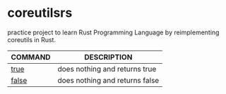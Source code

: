 # coreutilsrs

practice project to learn Rust Programming Language by reimplementing coreutils in Rust.

| COMMAND | DESCRIPTION |
|---|---|
|[true](src/true.rs)|does nothing and returns true|
|[false](src/false.rs)|does nothing and returns false|
